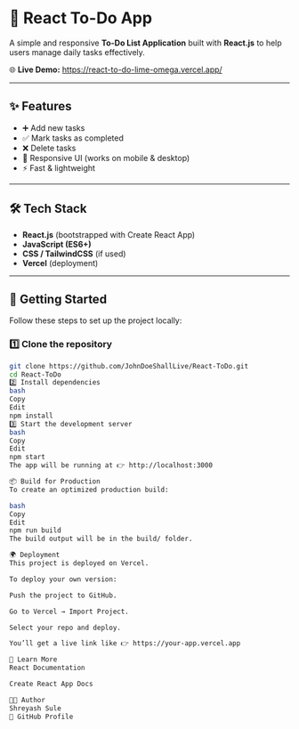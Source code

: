 # 📝 React To-Do App

A simple and responsive **To-Do List Application** built with **React.js** to help users manage daily tasks effectively.  

🌐 **Live Demo:** https://react-to-do-lime-omega.vercel.app/

---

## ✨ Features
- ➕ Add new tasks  
- ✅ Mark tasks as completed  
- ❌ Delete tasks  
- 📱 Responsive UI (works on mobile & desktop)  
- ⚡ Fast & lightweight  

---

## 🛠 Tech Stack
- **React.js** (bootstrapped with Create React App)  
- **JavaScript (ES6+)**  
- **CSS / TailwindCSS** (if used)  
- **Vercel** (deployment)  

---

## 🚀 Getting Started

Follow these steps to set up the project locally:

### 1️⃣ Clone the repository
```bash
git clone https://github.com/JohnDoeShallLive/React-ToDo.git
cd React-ToDo
2️⃣ Install dependencies
bash
Copy
Edit
npm install
3️⃣ Start the development server
bash
Copy
Edit
npm start
The app will be running at 👉 http://localhost:3000

📦 Build for Production
To create an optimized production build:

bash
Copy
Edit
npm run build
The build output will be in the build/ folder.

🌍 Deployment
This project is deployed on Vercel.

To deploy your own version:

Push the project to GitHub.

Go to Vercel → Import Project.

Select your repo and deploy.

You’ll get a live link like 👉 https://your-app.vercel.app

📖 Learn More
React Documentation

Create React App Docs

👨‍💻 Author
Shreyash Sule
🔗 GitHub Profile
